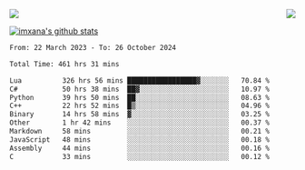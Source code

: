 <p>
  <a href="https://count.getloli.com/"><img src="https://count.getloli.com/get/@xana.readme?theme=moebooru-h"></a>
  <img src="https://weather-icon.journeyad.repl.co/@hangzhou?v=1" align="right">
</p>


<a href="https://github.com/imxana"><img align="center" src="https://github-readme-stats.vercel.app/api?username=imxana&show_icons=true&include_all_commits=true&hide_border=tru&custom_title=imxana%27s%20Github%20Stats" alt="imxana's github stats" /></a> 

<!--START_SECTION:waka-->

```txt
From: 22 March 2023 - To: 26 October 2024

Total Time: 461 hrs 31 mins

Lua          326 hrs 56 mins █████████████████▓░░░░░░░   70.84 %
C#           50 hrs 38 mins  ██▓░░░░░░░░░░░░░░░░░░░░░░   10.97 %
Python       39 hrs 50 mins  ██░░░░░░░░░░░░░░░░░░░░░░░   08.63 %
C++          22 hrs 52 mins  █▒░░░░░░░░░░░░░░░░░░░░░░░   04.96 %
Binary       14 hrs 58 mins  ▓░░░░░░░░░░░░░░░░░░░░░░░░   03.25 %
Other        1 hr 42 mins    ░░░░░░░░░░░░░░░░░░░░░░░░░   00.37 %
Markdown     58 mins         ░░░░░░░░░░░░░░░░░░░░░░░░░   00.21 %
JavaScript   48 mins         ░░░░░░░░░░░░░░░░░░░░░░░░░   00.18 %
Assembly     44 mins         ░░░░░░░░░░░░░░░░░░░░░░░░░   00.16 %
C            33 mins         ░░░░░░░░░░░░░░░░░░░░░░░░░   00.12 %
```

<!--END_SECTION:waka-->
